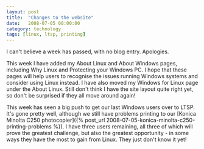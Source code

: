 ```yaml
---
layout: post
title:  "Changes to the website"
date:   2008-07-05 00:00:00
category: technology 
tags: [linux, ltsp, printing]
---
```


I can't believe a week has passed, with no blog entry.  Apologies.

This week I have added my About Linux and About Windows pages, including Why Linux and Protecting your Windows PC.  I hope that these pages will help users to recognise the issues running Windows systems and consider using Linux instead.  I have also moved my Windows for Linux page under the About Linux.  Still don't think I have the site layout quite right yet, so don't be surprised if they all move around again!

<!--more-->

This week has seen a big push to get our last Windows users over to LTSP.  It's gone pretty well, although we still have problems printing to our [Konica Minolta C250 photocopier]({% post_url 2008-07-05-konica-minolta-c250-printing-problems %}).  I have three users remaining, all three of which will prove the greatest challenge, but also the greatest opportunity - in some ways they have the most to gain from Linux.  They just don't know it yet!

